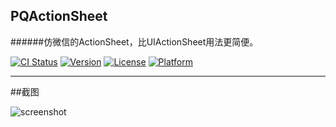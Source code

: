 ## PQActionSheet
######仿微信的ActionSheet，比UIActionSheet用法更简便。

[![CI Status](http://img.shields.io/travis/docee/PQActionSheet.svg?style=flat)](https://travis-ci.org/docee/PQActionSheet)
[![Version](https://img.shields.io/cocoapods/v/PQActionSheet.svg?style=flat)](http://cocoapods.org/pods/PQActionSheet)
[![License](https://img.shields.io/cocoapods/l/PQActionSheet.svg?style=flat)](http://cocoapods.org/pods/PQActionSheet)
[![Platform](https://img.shields.io/cocoapods/p/PQActionSheet.svg?style=flat)](http://cocoapods.org/pods/PQActionSheet)

---------------

##截图

![screenshot](Screenshot/screenshot.gif)
